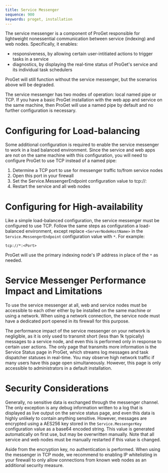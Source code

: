 ```yaml
---
title: Service Messenger
sequence: 900
keywords: proget, installation
---
```


The service messenger is a component of ProGet responsible for lightweight nonessential communication between service (indexing) and web nodes.
Specifically, it enables:
 - responsiveness, by allowing certain user-intitiated actions to trigger tasks in a service
 - diagnostics, by displaying the real-time status of ProGet's service and its individual task schedulers

ProGet will still function without the service messenger, but the scenarios above will be degraded.

The service messenger has two modes of operation: local named pipe or TCP. If you have a basic ProGet installation with the web app and service on the
same machine, then ProGet will use a named pipe by default and no further configuration is necessary.

# Configuring for Load-balancing

Some additional configuration is required to enable the service messenger to work in a load balanced environment. Since the service and web apps are not
on the same machine with this configuration, you will need to configure ProGet to use TCP instead of a named pipe:

  1. Determine a TCP port to use for messenger traffic to/from service nodes
  2. Open this port in your firewall
  3. Set the Service.MessengerEndpoint configuration value to tcp://<ServiceNodeHostName>:<Port>
  4. Restart the service and all web nodes

# Configuring for High-availability

Like a simple load-balanced configuration, the service messenger must be configured to use TCP. Follow the same steps as configuration a load-balanced
environment, except replace `<ServerNodeHostName>` in the `Service.MessengerEndpoint` configuration value with `*`. For example:

    tcp://*:<Port>

ProGet will use the primary indexing node's IP address in place of the `*` as needed.


# Service Messenger Performance Impact and Limitations

To use the service messenger at all, web and service nodes must be accessible to each other either by be installed on the same machine or
using a network. When using a network connection, the service node must have a dedicated port opened in its firewall for this purpose.

The performance impact of the service messenger on your network is negligible, as it is only used to transmit short (less than 1k typically)
messages to a service node, and even this is performed only in response to certain user actions. The only page that transmits more information
is the Service Status page in ProGet, which streams log messages and task dispatcher statuses in real-time. You may observe high network traffic
if many users have this page open simultaneously. However, this page is only accessible to administrators in a default installation.


# Security Considerations

Generally, no sensitive data is exchanged through the messenger channel. The only exception is any debug information written to a log that is
displayed as live output on the service status page, and even this data is highly unlikely to contain anything sensitive. However, messages
are encrypted using a AES256 key stored in the `Service.MessengerKey` configuration value as a base64 encoded string. This value is generated 
automatically on first use, but may be overwritten manually. Note that all service and web nodes must be manually restarted if this value is
changed.

Aside from the encryption key, no authentication is performed. When using the messenger in TCP mode, we recommend to enabling IP whitelisting
in your firewall to only allow connections from known web nodes as an additional security measure.